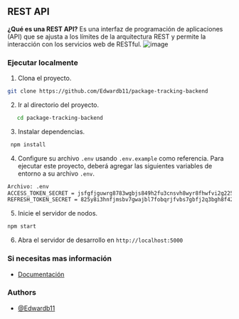 ##  REST API 

**¿Qué es una REST API?**
Es una interfaz de programación de aplicaciones (API) que se ajusta a los límites de la arquitectura REST y permite la interacción con los servicios web de RESTful.
![image](https://miro.medium.com/max/1400/1*8xiomMtgtp1aeVAUFYRv1g.png)

### Ejecutar localmente

1. Clona el proyecto.

```bash
git clone https://github.com/Edwardb11/package-tracking-backend
```

2. Ir al directorio del proyecto.
```bash
   cd package-tracking-backend
```
3. Instalar dependencias.

```bash
 npm install
```
4. Configure su archivo ```.env``` usando ```.env.example``` como referencia.
Para ejecutar este proyecto, deberá agregar las siguientes variables de entorno a su archivo ```.env```.

```bash
Archivo: .env
ACCESS_TOKEN_SECRET = jsfgfjguwrg8783wgbjs849h2fu3cnsvh8wyr8fhwfvi2g225
REFRESH_TOKEN_SECRET = 825y8i3hnfjmsbv7gwajbl7fobqrjfvbs7gbfj2q3bgh8f42
```

5. Inicie el servidor de nodos.
```bash
npm start
```
6. Abra el servidor de desarrollo en ```http://localhost:5000```



### Si necesitas mas información 
- [Documentación](https://github.com/Edwardb11/package-tracking-backend/wiki)
### Authors

- [@Edwardb11](https://www.github.com/Edwardb11)
